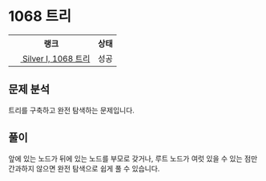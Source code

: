 # 1068 트리



<table>
  <tr>
    <th>랭크</th>
    <th>상태</th>
  </tr>
  <tr>
    <td>
      <a href="http://noj.am/1068">
        <img src="https://static.solved.ac/tier_small/10.svg" height="16px"/>
        Silver I, 1068 트리
      </a>
    </td>
    <td>
      성공
    </td>
  </tr>
</table>



## 문제 분석

트리를 구축하고 완전 탐색하는 문제입니다.

## 풀이

앞에 있는 노드가 뒤에 있는 노드를 부모로 갖거나, 루트 노드가 여럿 있을 수 있는 점만 간과하지 않으면 완전 탐색으로 쉽게 풀 수 있습니다.
